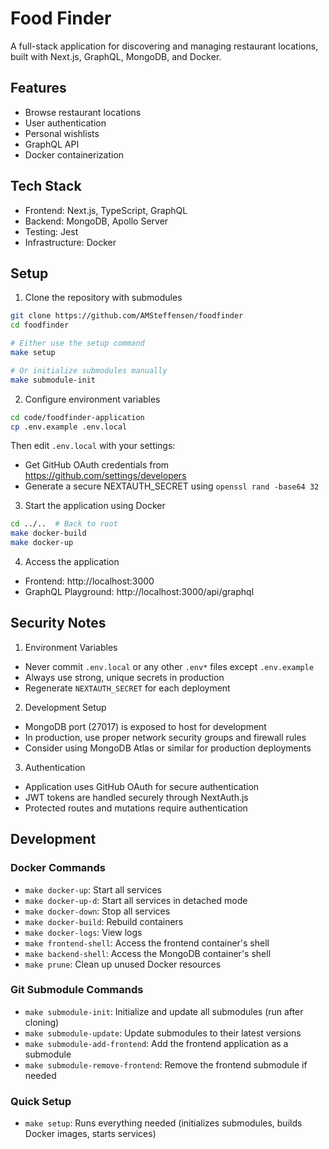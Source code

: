 # Food Finder

A full-stack application for discovering and managing restaurant locations, built with Next.js, GraphQL, MongoDB, and Docker.

## Features
- Browse restaurant locations
- User authentication
- Personal wishlists
- GraphQL API
- Docker containerization

## Tech Stack
- Frontend: Next.js, TypeScript, GraphQL
- Backend: MongoDB, Apollo Server
- Testing: Jest
- Infrastructure: Docker

## Setup

1. Clone the repository with submodules
```bash
git clone https://github.com/AMSteffensen/foodfinder
cd foodfinder

# Either use the setup command
make setup

# Or initialize submodules manually
make submodule-init
```

2. Configure environment variables
```bash
cd code/foodfinder-application
cp .env.example .env.local
```
Then edit `.env.local` with your settings:
- Get GitHub OAuth credentials from https://github.com/settings/developers
- Generate a secure NEXTAUTH_SECRET using `openssl rand -base64 32`

3. Start the application using Docker
```bash
cd ../..  # Back to root
make docker-build
make docker-up
```

4. Access the application
- Frontend: http://localhost:3000
- GraphQL Playground: http://localhost:3000/api/graphql

## Security Notes

1. Environment Variables
- Never commit `.env.local` or any other `.env*` files except `.env.example`
- Always use strong, unique secrets in production
- Regenerate `NEXTAUTH_SECRET` for each deployment

2. Development Setup
- MongoDB port (27017) is exposed to host for development
- In production, use proper network security groups and firewall rules
- Consider using MongoDB Atlas or similar for production deployments

3. Authentication
- Application uses GitHub OAuth for secure authentication
- JWT tokens are handled securely through NextAuth.js
- Protected routes and mutations require authentication

## Development

### Docker Commands
- `make docker-up`: Start all services
- `make docker-up-d`: Start all services in detached mode
- `make docker-down`: Stop all services
- `make docker-build`: Rebuild containers
- `make docker-logs`: View logs
- `make frontend-shell`: Access the frontend container's shell
- `make backend-shell`: Access the MongoDB container's shell
- `make prune`: Clean up unused Docker resources

### Git Submodule Commands
- `make submodule-init`: Initialize and update all submodules (run after cloning)
- `make submodule-update`: Update submodules to their latest versions
- `make submodule-add-frontend`: Add the frontend application as a submodule
- `make submodule-remove-frontend`: Remove the frontend submodule if needed

### Quick Setup
- `make setup`: Runs everything needed (initializes submodules, builds Docker images, starts services)
